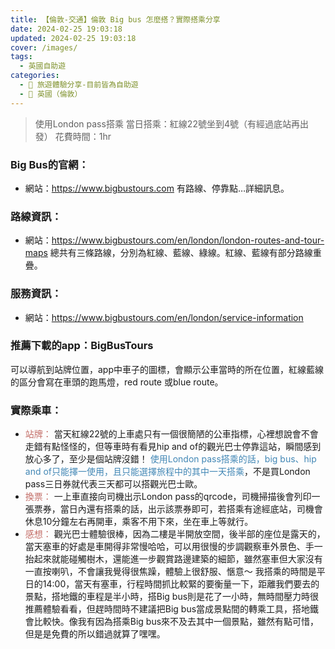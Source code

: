 ```yaml
---
title: 【倫敦-交通】倫敦 Big bus 怎麼搭？實際搭乘分享
date: 2024-02-25 19:03:18
updated: 2024-02-25 19:03:18
cover: /images/
tags:
  - 英國自助遊
categories: 
  - 🌴 旅遊體驗分享-目前皆為自助遊
  - 🥥 英國（倫敦） 
---
```

> 使用London pass搭乘
> 當日搭乘：紅線22號坐到4號（有經過底站再出發）
> 花費時間：1hr

<!-- more -->

### Big Bus的官網：
+ 網站：https://www.bigbustours.com
有路線、停靠點…詳細訊息。

### 路線資訊：
+ 網站：https://www.bigbustours.com/en/london/london-routes-and-tour-maps
 總共有三條路線，分別為紅線、藍線、綠線。紅線、藍線有部分路線重疊。

### 服務資訊：
+ 網站：https://www.bigbustours.com/en/london/service-information

### 推薦下載的app：BigBusTours 
可以導航到站牌位置，app中車子的圖標，會顯示公車當時的所在位置，紅線藍線的區分會寫在車頭的跑馬燈，red route 或blue route。

### 實際乘車：
+ <font color=#c36d67>站牌：</font> 
當天紅線22號的上車處只有一個很簡陋的公車指標，心裡想說會不會走錯有點怪怪的，但等車時有看見hip and of的觀光巴士停靠這站，瞬間感到放心多了，至少是個站牌沒錯！ <font color=#4287B5>使用London pass搭乘的話，big bus、hip and of只能擇一使用，且只能選擇旅程中的其中一天搭乘</font>，不是買London pass三日券就代表三天都可以搭觀光巴士歐。
+ <font color=#c36d67>換票：</font> 
一上車直接向司機出示London pass的qrcode，司機掃描後會列印一張票券，當日內還有搭乘的話，出示該票券即可，若搭乘有途經底站，司機會休息10分鐘左右再開車，乘客不用下來，坐在車上等就行。
+ <font color=#c36d67>感想：</font> 
觀光巴士體驗很棒，因為二樓是半開放空間，後半部的座位是露天的，當天塞車的好處是車開得非常慢哈哈，可以用很慢的步調觀察車外景色、手一抬起來就能碰觸樹木，還能進一步觀賞路邊建築的細節，雖然塞車但大家沒有一直按喇叭，不會讓我覺得很焦躁，體驗上很舒服、愜意～
我搭乘的時間是平日的14:00，當天有塞車，行程時間抓比較緊的要衡量一下，距離我們要去的景點，搭地鐵的車程是半小時，搭Big bus則是花了一小時，無時間壓力時很推薦體驗看看，但趕時間時不建議把Big bus當成景點間的轉乘工具，搭地鐵會比較快。像我有因為搭乘Big bus來不及去其中一個景點，雖然有點可惜，但是是免費的所以錯過就算了嘿嘿。
